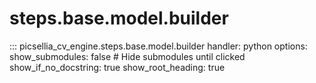 # steps.base.model.builder

::: picsellia_cv_engine.steps.base.model.builder
    handler: python
    options:
        show_submodules: false  # Hide submodules until clicked
        show_if_no_docstring: true
        show_root_heading: true
